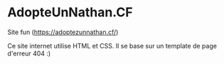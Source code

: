 # AdopteUnNathan.CF
Site fun (https://adoptezunnathan.cf/)

Ce site internet utilise HTML et CSS.
Il se base sur un template de page d'erreur 404 :)
